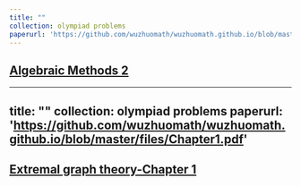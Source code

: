 ```yaml
---
title: ""
collection: olympiad problems
paperurl: 'https://github.com/wuzhuomath/wuzhuomath.github.io/blob/master/files/AlgebraicMethods2.pdf'
---
```


[Algebraic Methods 2](https://wuzhuomath.github.io/files/AlgebraicMethods2.pdf)
---

---
title: ""
collection: olympiad problems
paperurl: 'https://github.com/wuzhuomath/wuzhuomath.github.io/blob/master/files/Chapter1.pdf'
---

[Extremal graph theory-Chapter 1](https://wuzhuomath.github.io/files/Chapter1.pdf)
---
